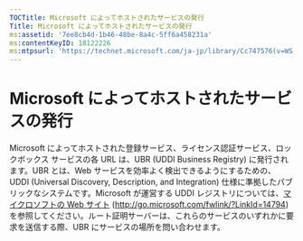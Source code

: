 ```yaml
---
TOCTitle: Microsoft によってホストされたサービスの発行
Title: Microsoft によってホストされたサービスの発行
ms:assetid: '7ee8cb4d-1b46-48be-8a4c-5ff6a458231a'
ms:contentKeyID: 18122226
ms:mtpsurl: 'https://technet.microsoft.com/ja-jp/library/Cc747576(v=WS.10)'
---
```


Microsoft によってホストされたサービスの発行
============================================

Microsoft によってホストされた登録サービス、ライセンス認証サービス、ロックボックス サービスの各 URL は、UBR (UDDI Business Registry) に発行されます。UBR とは、Web サービスを効率よく検出できるようにするための、UDDI (Universal Discovery, Description, and Integration) 仕様に準拠したパブリックなシステムです。Microsoft が運営する UDDI レジストリについては、[マイクロソフトの Web サイト](http://go.microsoft.com/fwlink/?linkid=14794) (http://go.microsoft.com/fwlink/?LinkId=14794) を参照してください。ルート証明サーバーは、これらのサービスのいずれかに要求を送信する際、UBR にサービスの場所を問い合わせます。
